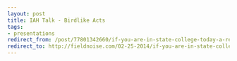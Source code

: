 ```yaml
---
layout: post 
title: IAH Talk - Birdlike Acts
tags: 
- presentations 
redirect_from: /post/77801342660/if-you-are-in-state-college-today-a-reminder-that/
redirect_to: http://fieldnoise.com/02-25-2014/if-you-are-in-state-college-today-a-reminder-that/
--- 
```


  
